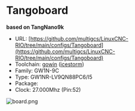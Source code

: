 # Tangoboard
**based on TangNano9k**

* URL: [https://github.com/multigcs/LinuxCNC-RIO/tree/main/configs/Tangoboard](https://github.com/multigcs/LinuxCNC-RIO/tree/main/configs/Tangoboard)
* Toolchain: [gowin](../../generator/toolchains/gowin/README.md) ([icestorm](../../generator/toolchains/icestorm/README.md))
* Family: GW1N-9C
* Type: GW1NR-LV9QN88PC6/I5
* Package: 
* Clock: 27.000Mhz (Pin:52)

![board.png](board.png)

